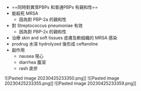- ==同時對異常PBPs 和普通PBPs 有親和性==
- 能殺死 MRSA
	- 因為對 PBP-2a 的親和性
- 對 Streptococcus pneumoniae 有效
	- 因為對 PBP-2x 的親和性
- 治療 skin and soft tissues 皮膚及軟組織的 MRSA 感染
- prodrug 水溶 hydrolyzed 後形成 ceftaroline
- 副作用
	- nausea 噁心
	- diarrhea 腹瀉
	- rash 皮疹

![[Pasted image 20230425233350.png]]
![[Pasted image 20230425233355.png]]
![[Pasted image 20230425233359.png]]